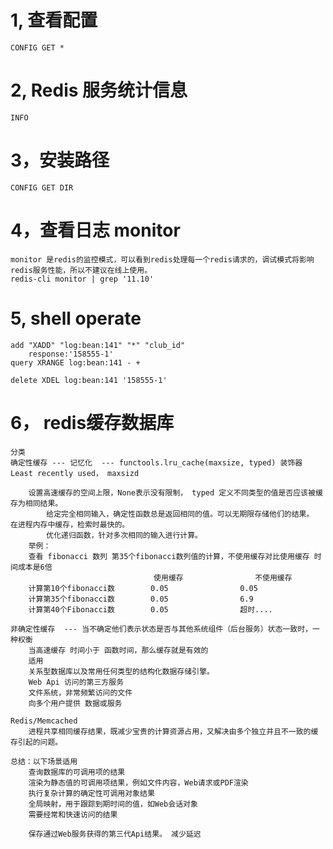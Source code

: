 # 1,  查看配置
	CONFIG GET *

# 2, Redis 服务统计信息
	INFO

# 3，安装路径
	CONFIG GET DIR

# 4，查看日志 monitor
	monitor 是redis的监控模式，可以看到redis处理每一个redis请求的，调试模式将影响redis服务性能，所以不建议在线上使用。
	redis-cli monitor | grep '11.10'
# 5, shell operate
	add "XADD" "log:bean:141" "*" "club_id"
		response:'158555-1'
	query XRANGE log:bean:141 - +

	delete XDEL log:bean:141 '158555-1'

# 6， redis缓存数据库
	分类
	确定性缓存 --- 记忆化  --- functools.lru_cache(maxsize, typed) 装饰器 Least recently used， maxsizd 

		设置高速缓存的空间上限，None表示没有限制， typed 定义不同类型的值是否应该被缓存为相同结果。
			给定完全相同输入，确定性函数总是返回相同的值。可以无期限存储他们的结果。 在进程内存中缓存，检索时最快的。
			优化递归函数，针对多次相同的输入进行计算。
		举例：
		查看 fibonacci 数列 第35个fibonacci数列值的计算，不使用缓存对比使用缓存 时间成本是6倍
									使用缓存				不使用缓存
		计算第10个fibonacci数        0.05				0.05
		计算第35个fibonacci数		0.05				6.9
		计算第40个Fibonacci数        0.05				超时....

	非确定性缓存  --- 当不确定他们表示状态是否与其他系统组件（后台服务）状态一致时，一种权衡
		当高速缓存 时间小于 函数时间，那么缓存就是有效的
		适用
		关系型数据库以及常用任何类型的结构化数据存储引擎。
		Web Api 访问的第三方服务
		文件系统，非常频繁访问的文件
		向多个用户提供 数据或服务

	Redis/Memcached
		进程共享相同缓存结果，既减少宝贵的计算资源占用，又解决由多个独立并且不一致的缓存引起的问题。

	总结：以下场景适用
		查询数据库的可调用项的结果
		渲染为静态值的可调用项结果，例如文件内容，Web请求或PDF渲染
		执行复杂计算的确定性可调用对象结果
		全局映射，用于跟踪到期时间的值，如Web会话对象
		需要经常和快速访问的结果

		保存通过Web服务获得的第三代Api结果。 减少延迟






